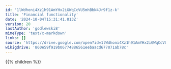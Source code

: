 ```yaml
---
id: '1lWdhoni4Xz1h91AmYHx2iGWqCcVU5mhBbN4Jr9f1z-k'
title: 'Financial functionality'
date: '2024-10-04T15:31:41.013Z'
version: 20
lastAuthor: 'godlewski8'
mimeType: 'text/x-markdown'
links: []
source: 'https://drive.google.com/open?id=1lWdhoni4Xz1h91AmYHx2iGWqCcVU5mhBbN4Jr9f1z-k'
wikigdrive: '860e59f919b06774886561eebaacd677071ab78c'
---
```

{{% children %}}
